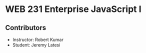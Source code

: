 # WEB 231 Enterprise JavaScript I
## Contributors
* Instructor: Robert Kumar
* Student: Jeremy Latesi
